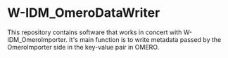 # W-IDM_OmeroDataWriter
This repository contains software that works in concert with W-IDM_OmeroImporter.
It's main function is to write metadata passed by the OmeroImporter side in the key-value pair in OMERO.
